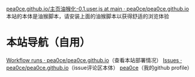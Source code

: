 [pea0ce.github.io/主页油猴化-0.1.user.js at main · pea0ce/pea0ce.github.io](https://github.com/pea0ce/pea0ce.github.io/raw/refs/heads/main/%E4%B8%BB%E9%A1%B5%E6%B2%B9%E7%8C%B4%E5%8C%96-0.1.user.js)
本站的本体是油猴脚本，请安装上面的油猴脚本以获得舒适的浏览体验
# 本站导航（自用）
[Workflow runs · pea0ce/pea0ce.github.io](https://github.com/pea0ce/pea0ce.github.io/actions)（查看本站部署情况）
[Issues · pea0ce/pea0ce.github.io](https://github.com/pea0ce/pea0ce.github.io/issues)（issue评论区本体）
[pea0ce](https://github.com/pea0ce)（我的github profile）
